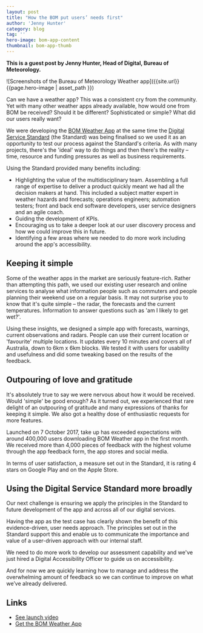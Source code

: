 ```yaml
---
layout: post
title: "How the BOM put users’ needs first"
author: 'Jenny Hunter'
category: blog
tag: ''
hero-image: bom-app-content
thumbnail: bom-app-thumb
---
```


**This is a guest post by Jenny Hunter, Head of Digital, Bureau of Meteorology.**

![Screenshots of the Bureau of Meteorology Weather app]({{site.url}}{{page.hero-image | asset_path }})

Can we have a weather app? This was a consistent cry from the community. Yet with many other weather apps already available, how would one from BOM be received? Should it be different? Sophisticated or simple? What did our users really want?

We were developing the [BOM Weather App](http://www.bom.gov.au/app/?ref=marketing) at the same time the [Digital Service Standard](https://www.dta.gov.au/standard/) (the Standard) was being finalised so we used it as an opportunity to test our process against the Standard's criteria. As with many projects, there's the 'ideal' way to do things and then there's the reality – time, resource and funding pressures as well as business requirements.

Using the Standard provided many benefits including:
* Highlighting the value of the multidisciplinary team. Assembling a full range of expertise to deliver a product quickly meant we had all the decision makers at hand. This included a subject matter expert in weather hazards and forecasts; operations engineers; automation testers; front and back end software developers, user service designers and an agile coach.  
* Guiding the development of KPIs.
* Encouraging us to take a deeper look at our user discovery process and how we could improve this in future.
* Identifying a few areas where we needed to do more work including around the app's accessibility.

## Keeping it simple

Some of the weather apps in the market are seriously feature-rich. Rather than attempting this path, we used our existing user research and online services to analyse what information people such as commuters and people planning their weekend use on a regular basis. It may not surprise you to know that it's quite simple – the radar, the forecasts and the current temperatures. Information to answer questions such as 'am I likely to get wet?'.

Using these insights, we designed a simple app with forecasts, warnings, current observations and radars. People can use their current location or 'favourite' multiple locations. It updates every 10 minutes and covers all of Australia, down to 6km x 6km blocks.  We tested it with users for usability and usefulness and did some tweaking based on the results of the feedback.

## Outpouring of love and gratitude

It's absolutely true to say we were nervous about how it would be received. Would 'simple' be good enough?  As it turned out, we experienced that rare delight of an outpouring of gratitude and many expressions of thanks for keeping it simple. We also got a healthy dose of enthusiastic requests for more features.

Launched on 7 October 2017, take up has exceeded expectations with around 400,000 users downloading BOM Weather app in the first month. We received more than 4,000 pieces of feedback with the highest volume through the app feedback form, the app stores and social media.

In terms of user satisfaction, a measure set out in the Standard, it is rating 4 stars on Google Play and on the Apple Store.

## Using the Digital Service Standard more broadly

Our next challenge is ensuring we apply the principles in the Standard to future development of the app and across all of our digital services.

Having the app as the test case has clearly shown the benefit of this evidence-driven, user needs approach. The principles set out in the Standard support this and enable us to communicate the importance and value of a user-driven approach with our internal staff.

We need to do more work to develop our assessment capability and we've just hired a Digital Accessibility Officer to guide us on accessibility.

And for now we are quickly learning how to manage and address the overwhelming amount of feedback so we can continue to improve on what we’ve already delivered.

## Links

* [See launch video](https://www.youtube.com/watch?v=dPkVSjgLpA4)
* [Get the BOM Weather App](http://www.bom.gov.au/app/?ref=marketing)
